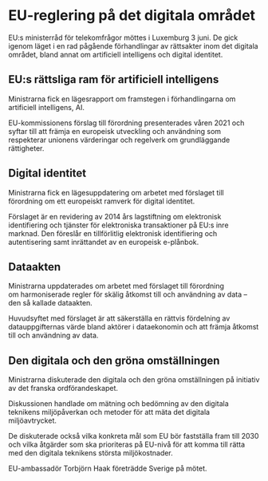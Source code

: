 # EU-reglering på det digitala området

EU:s ministerråd för telekomfrågor möttes i Luxemburg 3 juni. De gick igenom läget i en rad pågående förhandlingar av rättsakter inom det digitala området, bland annat om artificiell intelligens och digital identitet.


## EU:s rättsliga ram för artificiell intelligens

Ministrarna fick en lägesrapport om framstegen i förhandlingarna om artificiell intelligens, AI.

EU\-kommissionens förslag till förordning presenterades våren 2021 och syftar till att främja en europeisk utveckling och användning som respekterar unionens värderingar och regelverk om grundläggande rättigheter.

## Digital identitet

Ministrarna fick en lägesuppdatering om arbetet med förslaget till förordning om ett europeiskt ramverk för digital identitet.

Förslaget är en revidering av 2014 års lagstiftning om elektronisk identifiering och tjänster för elektroniska transaktioner på EU:s inre marknad. Den föreslår en tillförlitlig elektronisk identifiering och autentisering samt inrättandet av en europeisk e\-plånbok.

## Dataakten

Ministrarna uppdaterades om arbetet med förslaget till förordning om harmoniserade regler för skälig åtkomst till och användning av data – den så kallade dataakten.

Huvudsyftet med förslaget är att säkerställa en rättvis fördelning av datauppgifternas värde bland aktörer i dataekonomin och att främja åtkomst till och användning av data.

## Den digitala och den gröna omställningen

Ministrarna diskuterade den digitala och den gröna omställningen på initiativ av det franska ordförandeskapet.

Diskussionen handlade om mätning och bedömning av den digitala teknikens miljöpåverkan och metoder för att mäta det digitala miljöavtrycket.

De diskuterade också vilka konkreta mål som EU bör fastställa fram till 2030 och vilka åtgärder som ska prioriteras på EU\-nivå för att komma till rätta med den digitala teknikens största miljökostnader.

EU\-ambassadör Torbjörn Haak företrädde Sverige på mötet.
